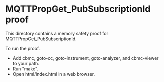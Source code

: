 MQTTPropGet_PubSubscriptionId proof
==============

This directory contains a memory safety proof for MQTTPropGet_PubSubscriptionId.

To run the proof.
* Add cbmc, goto-cc, goto-instrument, goto-analyzer, and cbmc-viewer
  to your path.
* Run "make".
* Open html/index.html in a web browser.
